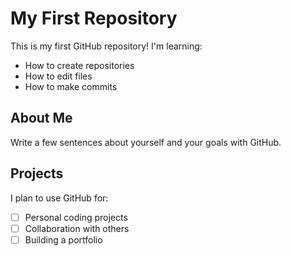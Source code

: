 # My First Repository

This is my first GitHub repository! I'm learning:
- How to create repositories
- How to edit files
- How to make commits

## About Me
Write a few sentences about yourself and your goals with GitHub.

## Projects
I plan to use GitHub for:
- [ ] Personal coding projects
- [ ] Collaboration with others
- [ ] Building a portfolio
